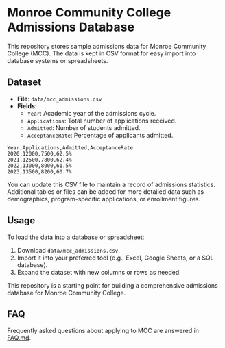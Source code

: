 # Monroe Community College Admissions Database

This repository stores sample admissions data for Monroe Community College (MCC). The data is kept in CSV format for easy import into database systems or spreadsheets.

## Dataset
- **File**: `data/mcc_admissions.csv`
- **Fields**:
  - `Year`: Academic year of the admissions cycle.
  - `Applications`: Total number of applications received.
  - `Admitted`: Number of students admitted.
  - `AcceptanceRate`: Percentage of applicants admitted.

```
Year,Applications,Admitted,AcceptanceRate
2020,12000,7500,62.5%
2021,12500,7800,62.4%
2022,13000,8000,61.5%
2023,13500,8200,60.7%
```

You can update this CSV file to maintain a record of admissions statistics. Additional tables or files can be added for more detailed data such as demographics, program-specific applications, or enrollment figures.

## Usage
To load the data into a database or spreadsheet:
1. Download `data/mcc_admissions.csv`.
2. Import it into your preferred tool (e.g., Excel, Google Sheets, or a SQL database).
3. Expand the dataset with new columns or rows as needed.

This repository is a starting point for building a comprehensive admissions database for Monroe Community College.

## FAQ
Frequently asked questions about applying to MCC are answered in [FAQ.md](FAQ.md).
